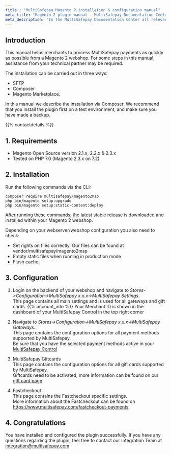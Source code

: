 ```yaml
---
title : "MultiSafepay Magento 2 installation & configuration manual"
meta_title: "Magento 2 plugin manual - MultiSafepay Documentation Center"
meta_description: "In the MultiSafepay Documentation Center all relevant information regarding our Plugins and API. As well as Support pages for Payment Method, Tools and General Questions. You can also find the contact details of our Support Team and Integration Team."
---
```


## Introduction

This manual helps merchants to process MultiSafepay payments as quickly as possible from a Magento 2 webshop. For some steps in this manual, assistance from your technical partner may be required.

The installation can be carried out in three ways:

+ SFTP
+ Composer
+ Magento Marketplace.

In this manual we describe the installation via Composer.
We recommend that you install the plugin first on a test environment, and make sure you have made a backup.

{{% contactdetails %}}

## 1. Requirements
- Magento Open Source version 2.1.x, 2.2.x & 2.3.x
- Tested on PHP 7.0 (Magento 2.3.x on 7.2)

## 2. Installation
Run the following commands via the CLI:

```
composer require multisafepay/magento2msp
php bin/magento setup:upgrade
php bin/magento setup:static-content:deploy
```

After running these commands, the latest stable release is downloaded and installed within your
Magento 2 webshop.

Depending on your webserver/webshop configuration you also need to check:

- Set rights on files correctly. Our files can be found at vendor/multisafepay/magento2msp
- Empty static files when running in production mode
- Flush cache.

## 3. Configuration
1. Login on the backend of your webshop and navigate to _Stores->Configuration->MultiSafepay x.x.x->MultiSafepay Settings_.  
This page contains all main settings and is used for all gateways and gift cards.
{{% account_info %}}
Your Merchant ID is shown in the dashboard of your MultiSafepay Control in the top right corner

2. Navigate to _Stores->Configuration->MultiSafepay x.x.x->MultiSafepay Gateways_.  
This page contains the configuration options for all payment methods supported by MultiSafepay.  
Be sure that you have the selected payment methods active in your [MultiSafepay Control](https://merchant.multisafepay.com)

3. MultiSafepay Giftcards  
This page contains the configuration options for all gift cards supported by MultiSafepay.  
Giftcards need to be activated, more information can be found on our [gift card page](/payment-methods/giftcards/)

4. Fastcheckout  
This page contains the Fastcheckout specific settings.  
More information about the Fastcheckout can be found on https://www.multisafepay.com/fastcheckout-payments.

## 4. Congratulations
You have installed and configured the plugin successfully. If you have any questions regarding the plugin, feel free to contact our Integration Team at <integration@multisafepay.com>
